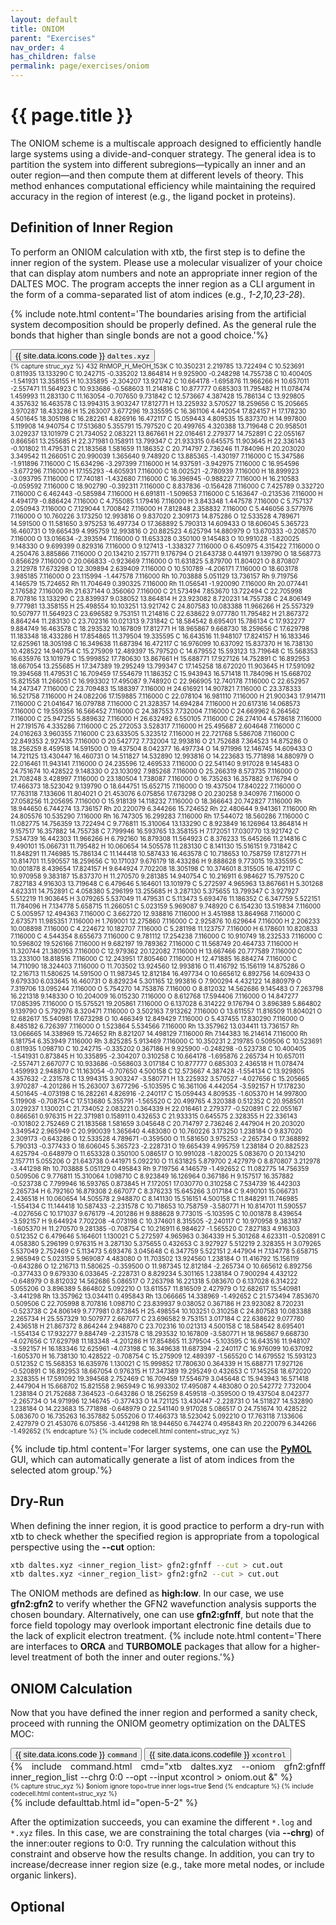 ```yaml
---
layout: default
title: ONIOM
parent: "Exercises"
nav_order: 4
has_children: false
permalink: page/exercises/oniom
---
```


# {{ page.title }}
The ONIOM scheme is a multiscale approach designed to efficiently handle large systems using a divide-and-conquer strategy.
The general idea is to partition the system into different subregions—typically an inner and an outer region—and then compute them at different levels of theory.
This method enhances computational efficiency while maintaining the required accuracy in the region of interest (e.g., the ligand pocket in proteins).


## Definition of Inner Region

To perform an ONIOM calculation with xtb, the first step is to define the inner region of the system.
Please use a molecular visualizer of your choice that can display atom numbers and note an appropriate inner region of the DALTES MOC. 
The program accepts the inner region as a CLI argument in the form of a comma-separated list of atom indices (e.g., *1-2,10,23-28*).

{% include note.html content='The boundaries arising from the artificial system decomposition should be properly defined. As the general rule the bonds that higher than single bonds are not a good choice.'%}

 <!-- Tab links -->
<div class="tab card">
  <button class="tablinks tab-id-1" onclick="openTabId(event, 'command', 'tab-id-1')" id="defaultOpen">{{ site.data.icons.code }} <code>daltes.xyz</code></button>
</div>

<div id="command" class="tabcontent tab-id-1" style="font-size:10px">
{% capture struc_xyz %}
432
RhMOP_H_MeOH_153K
C      10.350231    2.219785   13.722494
C      10.523691    0.811935   13.133290
C      10.242715   -0.335202   13.864814
H       9.925900   -0.248298   14.755738
C      10.400405   -1.541931   13.358155
H      10.335895   -2.304207   13.921742
C      10.664178   -1.695876   11.966266
H      10.657011   -2.557471   11.564923
C      10.933686   -0.568603   11.214816
C      10.877777    0.685303   11.795482
H      11.078474    1.459993   11.283130
C      11.163054   -0.707650    9.731842
C      12.573667    4.387428   15.786134
C      13.929805    4.357632   16.463578
C      13.994315    3.903247   17.812771
H      13.225932    3.570527   18.259656
C      15.205665    3.970287   18.433286
H      15.263007    3.677296   19.335595
C      16.361106    4.442054   17.824157
H      17.178230    4.501645   18.305198
C      16.282261    4.826916   16.472117
C      15.059443    4.809535   15.837370
H      14.997800    5.119908   14.940754
C      17.513680    5.355791   15.797520
C      20.499765    4.320388   13.719648
C      20.958501    3.029237   13.101979
C      21.734052    2.083221   13.867661
H      22.016461    2.279377   14.752891
C      22.055167    0.866561   13.255685
H      22.371981    0.158911   13.799347
C      21.933315    0.645575   11.903645
H      22.336143   -0.101802   11.479531
C      21.183568    1.581659   11.186352
C      20.714797    2.736246   11.784096
H      20.203020    3.349542   11.266051
C      20.990039    1.365640    9.748920
C      13.885365   -1.430197    7.116000
C      15.347586   -1.911896    7.116000
C      15.634296   -3.297399    7.116000
H      14.937591   -3.942975    7.116000
C      16.954596   -3.677296    7.116000
H      17.155293   -4.605931    7.116000
C      18.002521   -2.780939    7.116000
H      18.899923   -3.093795    7.116000
C      17.740181   -1.432680    7.116000
C      16.396945   -0.988227    7.116000
H      16.210583   -0.059592    7.116000
C      18.902790   -0.392311    7.116000
C       8.837836   -0.156428    7.116000
C       7.425789    0.332720    7.116000
C       6.462443   -0.585984    7.116000
H       6.691811   -1.509653    7.116000
C       5.163647   -0.213536    7.116000
H       4.494179   -0.886424    7.116000
C       4.755085    1.179416    7.116000
H       3.843348    1.447578    7.116000
C       5.757137    2.050943    7.116000
C       7.129044    1.700842    7.116000
H       7.812848    2.358832    7.116000
C       5.446056    3.577976    7.116000
O      10.760226    3.173250   12.993816
O       9.837020    2.309173   14.875286
O      12.533528    4.789671   14.591500
O      11.581650    3.975253   16.497734
O      17.368892    5.790313   14.609433
O      18.606045    5.365723   16.460731
O      19.665439    4.995759   12.993816
O      20.882523    4.625794   14.880979
O      13.670333   -0.208570    7.116000
O      13.016634   -2.393594    7.116000
O      11.653328    0.350100    9.145483
O      10.991028   -1.820025    9.148330
O       9.699399    0.829316    7.116000
O       9.127413   -1.338327    7.116000
O       6.450975    4.315422    7.116000
O       4.250476    3.885866    7.116000
O      20.134210    2.157711    9.176794
O      21.643738    0.441971    9.139790
O      18.568773    0.856629    7.116000
O      20.066833   -0.923669    7.116000
O      11.631825    5.879700   11.804021
O       8.870807    3.212978   17.673298
O      12.309894    2.639409    7.116000
O      10.510789   -4.206171    7.116000
O      18.603178    3.985185    7.116000
O      23.115994   -1.447578    7.116000
Rh     10.703888    5.051129   13.736157
Rh      9.719756    4.146579   15.724652
Rh     11.704649    0.390325    7.116000
Rh     11.056541   -1.920090    7.116000
Rh     20.077441    2.176582    7.116000
Rh     21.637144    0.356060    7.116000
C      21.573494    7.853670   13.722494
C      22.705998    8.707816   13.133290
C      23.839937    9.038052   13.864814
H      23.923082    8.720231   14.755738
C      24.806149    9.777981   13.358155
H      25.498554   10.103251   13.921742
C      24.807583   10.083388   11.966266
H      25.557329   10.507977   11.564923
C      23.696582    9.753151   11.214816
C      22.638622    9.077780   11.795482
H      21.867372    8.864244   11.283130
C      23.702316   10.021313    9.731842
C      18.584542    8.695401   15.786134
C      17.932277    9.884749   16.463578
C      18.293532   10.167809   17.812771
H      18.965867    9.668730   18.259656
C      17.629798   11.183348   18.433286
H      17.854865   11.379504   19.335595
C      16.643516   11.948107   17.824157
H      16.183346   12.625961   18.305198
C      16.349638   11.687394   16.472117
C      16.976099   10.637092   15.837370
H      16.738130   10.428522   14.940754
C      15.275909   12.489397   15.797520
C      14.679552   15.593123   13.719648
C      15.568353   16.635976   13.101979
C      15.999852   17.780630   13.867661
H      15.688771   17.927126   14.752891
C      16.892953   18.667054   13.255685
H      17.347389   19.295249   13.799347
C      17.145258   18.672020   11.903645
H      17.591092   19.394568   11.479531
C      16.709459   17.554679   11.186352
C      15.943943   16.571418   11.784096
H      15.668702   15.821558   11.266051
C      16.993302   17.495087    9.748920
C      22.966905   12.740178    7.116000
C      22.652957   14.247347    7.116000
C      23.709483   15.188397    7.116000
H      24.616921   14.907821    7.116000
C      23.378333   16.521758    7.116000
H      24.082206   17.159885    7.116000
C      22.078104   16.981110    7.116000
H      21.900343   17.914711    7.116000
C      21.041647   16.079788    7.116000
C      21.328357   14.694284    7.116000
H      20.617316   14.068573    7.116000
C      19.559356   16.566452    7.116000
C      24.387553    7.732004    7.116000
C      24.669962    6.264562    7.116000
C      25.947255    5.889632    7.116000
H      26.632492    6.550105    7.116000
C      26.274104    4.578618    7.116000
H      27.191576    4.335286    7.116000
C      25.272053    3.528317    7.116000
H      25.495687    2.604648    7.116000
C      24.016263    3.960355    7.116000
C      23.633505    5.323512    7.116000
H      22.721768    5.586708    7.116000
C      22.849353    2.927435    7.116000
O      20.542772    7.732004   12.993816
O      21.752688    7.364523   14.875286
O      18.256259    8.459518   14.591500
O      19.437504    8.042377   16.497734
O      14.971996   12.146745   14.609433
O      14.721125   13.430447   16.460731
O      14.511827   14.532890   12.993816
O      14.223683   15.771898   14.880979
O      22.016461   11.943141    7.116000
O      24.235596   12.469533    7.116000
O      22.541140    9.917028    9.145483
O      24.751674   10.428522    9.148330
O      23.103092    7.985268    7.116000
O      25.266319    8.573735    7.116000
O      21.708248    3.428997    7.116000
O      23.180504    1.738087    7.116000
O      16.735263   16.357882    9.176794
O      17.466373   18.523042    9.139790
O      18.644751   15.652715    7.116000
O      19.437504   17.840222    7.116000
O      17.763118    7.133606   11.804021
O      21.453076    6.075856   17.673298
O      20.230258    9.340976    7.116000
O      27.058256   11.205695    7.116000
O      15.918139   14.118232    7.116000
O      18.366643   20.742827    7.116000
Rh     18.944650    6.744274   13.736157
Rh     20.220079    6.344266   15.724652
Rh     22.480644    9.941361    7.116000
Rh     24.805576   10.535290    7.116000
Rh     16.747305   16.299283    7.116000
Rh     17.544072   18.560286    7.116000
C      11.082775   14.756359   13.722494
C       9.776811   15.310064   13.133290
C       8.923849   16.126964   13.864814
H       9.157517   16.357882   14.755738
C       7.799946   16.593765   13.358155
H       7.172051   17.030770   13.921742
C       7.534739   16.442303   11.966266
H       6.792160   16.879308   11.564923
C       8.376233   15.645266   11.214816
C       9.490101   15.066731   11.795482
H      10.060654   14.505578   11.283130
C       8.141130   15.516151    9.731842
C      11.848291   11.746985   15.786134
C      11.144418   10.587433   16.463578
C      10.718653   10.758759   17.812771
H      10.814701   11.590557   18.259656
C      10.171037    9.676179   18.433286
H       9.888628    9.773015   19.335595
C      10.001878    8.439654   17.824157
H       9.644924    7.702208   18.305198
C      10.374601    8.315505   16.472117
C      10.970958    9.383187   15.837370
H      11.270570    9.281385   14.940754
C      10.216911    6.984627   15.797520
C       7.827183    4.916303   13.719648
C       6.479646    5.164601   13.101979
C       5.272597    4.965963   13.867661
H       5.301268    4.623311   14.752891
C       4.058380    5.296199   13.255685
H       3.287130    5.375655   13.799347
C       3.927927    5.512219   11.903645
H       3.079265    5.537049   11.479531
C       5.113473    5.693476   11.186352
C       6.347759    5.522151   11.784096
H       7.134778    5.658715   11.266051
C       5.023159    5.969087    9.748920
C       6.154230   13.519834    7.116000
C       5.005957   12.494363    7.116000
C       3.662720   12.938816    7.116000
H       3.451988   13.864968    7.116000
C       2.673571   11.985351    7.116000
H       1.769001   12.275860    7.116000
C       2.925876   10.629644    7.116000
H       2.206233   10.008898    7.116000
C       4.224672   10.182707    7.116000
C       5.281198   11.123757    7.116000
H       6.178601   10.820833    7.116000
C       4.544354    8.655673    7.116000
C       9.781112   17.254238    7.116000
C      10.910749   18.232533    7.116000
C      10.596802   19.526166    7.116000
H       9.682197   19.789362    7.116000
C      11.568749   20.464733    7.116000
H      11.320744   21.380953    7.116000
C      12.979362   20.122082    7.116000
H      13.667466   20.777589    7.116000
C      13.233100   18.818516    7.116000
C      12.243951   17.805460    7.116000
H      12.471885   16.884274    7.116000
C      14.711090   18.324403    7.116000
O      11.703502   13.924560   12.993816
O      11.416792   15.156119   14.875286
O      12.216713   11.580625   14.591500
O      11.987345   12.812184   16.497734
O      10.665612    6.892756   14.609433
O       9.679330    6.033645   16.460731
O       8.829234    5.301165   12.993816
O       7.900294    4.432122   14.880979
O       7.319706   13.095244    7.116000
O       5.754270   14.753876    7.116000
O       8.812032   14.562686    9.145483
O       7.263798   16.221318    9.148330
O      10.204009   16.015230    7.116000
O       8.612768   17.594406    7.116000
O      14.847277   17.085395    7.116000
O      15.575521   19.205861    7.116000
O       6.137028    6.314222    9.176794
O       3.896389    5.864802    9.139790
O       5.792976    8.320471    7.116000
O       3.502163    7.913262    7.116000
O      13.611557   11.816509   11.804021
O      12.682617   15.540981   17.673298
O      10.466349   12.849429    7.116000
O       5.437455   17.830290    7.116000
O       8.485182    6.726397    7.116000
O       1.523864    5.534566    7.116000
Rh     13.357962   13.034411   13.736157
Rh     13.066665   14.338969   15.724652
Rh      8.821207   14.498129    7.116000
Rh      7.144383   16.214614    7.116000
Rh      6.181754    6.353949    7.116000
Rh      3.825285    5.913469    7.116000
C      10.350231    2.219785    0.509506
C      10.523691    0.811935    1.098710
C      10.242715   -0.335202    0.367186
H       9.925900   -0.248298   -0.523738
C      10.400405   -1.541931    0.873845
H      10.335895   -2.304207    0.310258
C      10.664178   -1.695876    2.265734
H      10.657011   -2.557471    2.667077
C      10.933686   -0.568603    3.017184
C      10.877777    0.685303    2.436518
H      11.078474    1.459993    2.948870
C      11.163054   -0.707650    4.500158
C      12.573667    4.387428   -1.554134
C      13.929805    4.357632   -2.231578
C      13.994315    3.903247   -3.580771
H      13.225932    3.570527   -4.027656
C      15.205665    3.970287   -4.201286
H      15.263007    3.677296   -5.103595
C      16.361106    4.442054   -3.592157
H      17.178230    4.501645   -4.073198
C      16.282261    4.826916   -2.240117
C      15.059443    4.809535   -1.605370
H      14.997800    5.119908   -0.708754
C      17.513680    5.355791   -1.565520
C      20.499765    4.320388    0.512352
C      20.958501    3.029237    1.130021
C      21.734052    2.083221    0.364339
H      22.016461    2.279377   -0.520891
C      22.055167    0.866561    0.976315
H      22.371981    0.158911    0.432653
C      21.933315    0.645575    2.328355
H      22.336143   -0.101802    2.752469
C      21.183568    1.581659    3.045648
C      20.714797    2.736246    2.447904
H      20.203020    3.349542    2.965949
C      20.990039    1.365640    4.483080
O      10.760226    3.173250    1.238184
O       9.837020    2.309173   -0.643286
O      12.533528    4.789671   -0.359500
O      11.581650    3.975253   -2.265734
O      17.368892    5.790313   -0.377433
O      18.606045    5.365723   -2.228731
O      19.665439    4.995759    1.238184
O      20.882523    4.625794   -0.648979
O      11.653328    0.350100    5.086517
O      10.991028   -1.820025    5.083670
O      20.134210    2.157711    5.055206
O      21.643738    0.441971    5.092210
O      11.631825    5.879700    2.427979
O       8.870807    3.212978   -3.441298
Rh     10.703888    5.051129    0.495843
Rh      9.719756    4.146579   -1.492652
C      11.082775   14.756359    0.509506
C       9.776811   15.310064    1.098710
C       8.923849   16.126964    0.367186
H       9.157517   16.357882   -0.523738
C       7.799946   16.593765    0.873845
H       7.172051   17.030770    0.310258
C       7.534739   16.442303    2.265734
H       6.792160   16.879308    2.667077
C       8.376233   15.645266    3.017184
C       9.490101   15.066731    2.436518
H      10.060654   14.505578    2.948870
C       8.141130   15.516151    4.500158
C      11.848291   11.746985   -1.554134
C      11.144418   10.587433   -2.231578
C      10.718653   10.758759   -3.580771
H      10.814701   11.590557   -4.027656
C      10.171037    9.676179   -4.201286
H       9.888628    9.773015   -5.103595
C      10.001878    8.439654   -3.592157
H       9.644924    7.702208   -4.073198
C      10.374601    8.315505   -2.240117
C      10.970958    9.383187   -1.605370
H      11.270570    9.281385   -0.708754
C      10.216911    6.984627   -1.565520
C       7.827183    4.916303    0.512352
C       6.479646    5.164601    1.130021
C       5.272597    4.965963    0.364339
H       5.301268    4.623311   -0.520891
C       4.058380    5.296199    0.976315
H       3.287130    5.375655    0.432653
C       3.927927    5.512219    2.328355
H       3.079265    5.537049    2.752469
C       5.113473    5.693476    3.045648
C       6.347759    5.522151    2.447904
H       7.134778    5.658715    2.965949
C       5.023159    5.969087    4.483080
O      11.703502   13.924560    1.238184
O      11.416792   15.156119   -0.643286
O      12.216713   11.580625   -0.359500
O      11.987345   12.812184   -2.265734
O      10.665612    6.892756   -0.377433
O       9.679330    6.033645   -2.228731
O       8.829234    5.301165    1.238184
O       7.900294    4.432122   -0.648979
O       8.812032   14.562686    5.086517
O       7.263798   16.221318    5.083670
O       6.137028    6.314222    5.055206
O       3.896389    5.864802    5.092210
O      13.611557   11.816509    2.427979
O      12.682617   15.540981   -3.441298
Rh     13.357962   13.034411    0.495843
Rh     13.066665   14.338969   -1.492652
C      21.573494    7.853670    0.509506
C      22.705998    8.707816    1.098710
C      23.839937    9.038052    0.367186
H      23.923082    8.720231   -0.523738
C      24.806149    9.777981    0.873845
H      25.498554   10.103251    0.310258
C      24.807583   10.083388    2.265734
H      25.557329   10.507977    2.667077
C      23.696582    9.753151    3.017184
C      22.638622    9.077780    2.436518
H      21.867372    8.864244    2.948870
C      23.702316   10.021313    4.500158
C      18.584542    8.695401   -1.554134
C      17.932277    9.884749   -2.231578
C      18.293532   10.167809   -3.580771
H      18.965867    9.668730   -4.027656
C      17.629798   11.183348   -4.201286
H      17.854865   11.379504   -5.103595
C      16.643516   11.948107   -3.592157
H      16.183346   12.625961   -4.073198
C      16.349638   11.687394   -2.240117
C      16.976099   10.637092   -1.605370
H      16.738130   10.428522   -0.708754
C      15.275909   12.489397   -1.565520
C      14.679552   15.593123    0.512352
C      15.568353   16.635976    1.130021
C      15.999852   17.780630    0.364339
H      15.688771   17.927126   -0.520891
C      16.892953   18.667054    0.976315
H      17.347389   19.295249    0.432653
C      17.145258   18.672020    2.328355
H      17.591092   19.394568    2.752469
C      16.709459   17.554679    3.045648
C      15.943943   16.571418    2.447904
H      15.668702   15.821558    2.965949
C      16.993302   17.495087    4.483080
O      20.542772    7.732004    1.238184
O      21.752688    7.364523   -0.643286
O      18.256259    8.459518   -0.359500
O      19.437504    8.042377   -2.265734
O      14.971996   12.146745   -0.377433
O      14.721125   13.430447   -2.228731
O      14.511827   14.532890    1.238184
O      14.223683   15.771898   -0.648979
O      22.541140    9.917028    5.086517
O      24.751674   10.428522    5.083670
O      16.735263   16.357882    5.055206
O      17.466373   18.523042    5.092210
O      17.763118    7.133606    2.427979
O      21.453076    6.075856   -3.441298
Rh     18.944650    6.744274    0.495843
Rh     20.220079    6.344266   -1.492652
{% endcapture %}
{% include codecell.html content=struc_xyz %}
</div>

{% include tip.html content='For larger systems, one can use the [**PyMOL**](https://www.pymol.org/) GUI, which can automatically generate a list of atom indices from the selected atom group.'%}


## Dry-Run
When defining the inner region, it is good practice to perform a dry-run with xtb to check whether the specified region is appropriate from a topological perspective using the **--cut** option:
```bash
xtb daltes.xyz <inner_region_list> gfn2:gfnff --cut > cut.out
xtb daltes.xyz <inner_region_list> gfn2:gfn2 --cut > cut.out
```
The ONIOM methods are defined as **high:low**. In our case, we use **gfn2:gfn2** to verify whether the GFN2 wavefunction analysis supports the chosen boundary. Alternatively, one can use **gfn2:gfnff**, but note that the force field topology may overlook important electronic fine details due to the lack of explicit electron treatment.
{% include note.html content='There are interfaces to **ORCA** and **TURBOMOLE** packages that allow for a higher-level treatment of both the inner and outer regions.'%}

## ONIOM Calculation

Now that you have defined the inner region and performed a sanity check, proceed with running the ONIOM geometry optimization on the DALTES MOC:
<!-- Tab links -->
<div class="tab card">
  <button class="tablinks tab-id-5-2" onclick="openTabId(event, 'command-5-2', 'tab-id-5-2')" id="open-5-2">{{ site.data.icons.code }} <code>command</code></button>
  <button class="tablinks tab-id-5-2" onclick="openTabId(event, 'struc-5-2', 'tab-id-5-2')">{{ site.data.icons.codefile }}  <code>xcontrol</code></button>
</div>
<!-- Tab content -->
<div id="command-5-2" class="tabcontent tab-id-5-2" style="text-align:justify">
{% include command.html cmd="xtb daltes.xyz <span class='nt'>--oniom</span> gfn2:gfnff inner_region_list <span class='nt'>--chrg</span> 0:0 <span class='nt'>--opt</span> <span class='nt'>--input</span> xcontrol > oniom.out &" %}
<span markdown="span">
</span>
</div>

<div id="struc-5-2" class="tabcontent tab-id-5-2" style="font-size:10px">
{% capture struc_xyz %}
$oniom
   ignore topo=true
   inner logs=true
$end
{% endcapture %}
{% include codecell.html content=struc_xyz %}
</div>
{% include defaulttab.html id="open-5-2" %}

After the optimization succeeds, you can examine the different `*.log` and `*.xyz` files.
In this case, we are constraining the total charges (via **--chrg**) of the inner:outer regions to 0:0.
Try running the calculation without this constraint and observe how the results change.
In addition, you can try to increase/decrease inner region size (e.g., take more metal nodes, or include organic linkers).

## Optional
